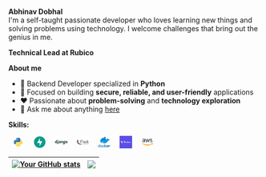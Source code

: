 **Abhinav Dobhal** <br>
I'm a self-taught passionate developer who loves learning new things and solving problems using technology. I welcome challenges that bring out the genius in me.

**Technical Lead at Rubico**

**About me**

- 💼 Backend Developer specialized in **Python**
- 🚀 Focused on building **secure, reliable, and user-friendly** applications
- ❤️ Passionate about **problem-solving** and **technology exploration**
- 💬 Ask me about anything [here](https://www.linkedin.com/in/abhinav-dobhal-56567245/)


**Skills:**

<code style="box-sizing: none; padding: 18px 7px 3px;"><img height="25" alt="python" src="https://raw.githubusercontent.com/github/explore/main/topics/python/python.png"></code>
<code style="box-sizing: none; padding: 18px 7px 3px;"><img height="25" alt="fastapi" src="https://raw.githubusercontent.com/github/explore/main/topics/fastapi/fastapi.png"></code>
<code style="box-sizing: none; padding: 18px 7px 3px;"><img height="25" alt="django" src="https://raw.githubusercontent.com/github/explore/main/topics/django/django.png"></code>
<code style="box-sizing: none; padding: 18px 7px 3px;"><img height="25" alt="flask" src="https://raw.githubusercontent.com/github/explore/main/topics/flask/flask.png"></code>
<code style="box-sizing: none; padding: 18px 7px 3px;"><img height="25" alt="docker" src="https://raw.githubusercontent.com/github/explore/main/topics/docker/docker.png"></code>
<code style="box-sizing: none; padding: 18px 7px 3px;"><img height="25" alt="terraform" src="https://raw.githubusercontent.com/github/explore/main/topics/terraform/terraform.png"></code>
<code style="box-sizing: none; padding: 18px 7px 3px;"><img height="25" alt="aws" src="https://raw.githubusercontent.com/github/explore/main/topics/aws/aws.png"></code>


| <a href="https://github.com/abhinavdobhal"><img align="center" src="https://github-readme-stats.vercel.app/api?username=abhinavdobhal&show_icons=true&include_all_commits=true&theme=buefy&hide_border=true" alt="Your GitHub stats" /></a> | <a href="https://github.com/abhinavdobhal"><img align="center" src="https://github-readme-stats-lyart-sigma.vercel.app/api/top-langs/?username=abhinavdobhal&layout=compact&theme=buefy&hide_border=true" /></a> |
| ------------- | ------------- |

